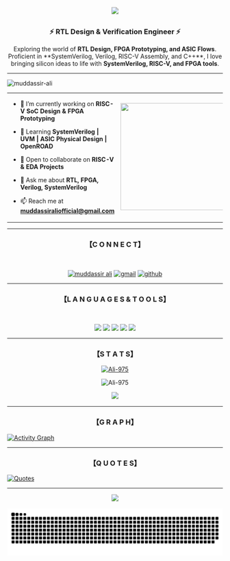 <h1 align="center">
  <img src="https://capsule-render.vercel.app/api?type=waving&color=0:800080,100:0000ff&height=250&section=header&text=Muddassir%20Ali%20Siddiqui&fontSize=45&animation=fadeIn&fontColor=ffffff" />
</h1>


  <h3 align="center">⚡ RTL Design & Verification Engineer ⚡</h3>

<p align="center">Exploring the world of <b>RTL Design, FPGA Prototyping, and ASIC Flows</b>. Proficient in **SystemVerilog, Verilog, RISC-V Assembly, and C++**, I love bringing silicon ideas to life with <b>SystemVerilog, RISC-V, and FPGA tools</b>.</p>

---

<p align="left"> <img src="https://komarev.com/ghpvc/?username=muddassir-ali&label=Profile%20views&color=ff0000&style=flat" alt="muddassir-ali" /> </p> 

<table>
  <tr>
    <td align="left" width="60%">
      
- 🔭 I’m currently working on **RISC-V SoC Design & FPGA Prototyping**  
- 🌱 Learning **SystemVerilog | UVM | ASIC Physical Design | OpenROAD**  
- 👯 Open to collaborate on **RISC-V & EDA Projects**  
- 💬 Ask me about **RTL, FPGA, Verilog, SystemVerilog**  
- 📫 Reach me at **muddassiraliofficial@gmail.com**  

    </td>
    <td align="right" width="40%">
      <img src="https://media3.giphy.com/media/v1.Y2lkPTc5MGI3NjExZHRyNXU0eGtkMzkybG5uOXJtcnVocThya3VnNnVqNmpkbHphanBocSZlcD12MV9pbnRlcm5hbF9naWZfYnlfaWQmY3Q9Zw/BemKqR9RDK4V2/giphy.gif" 
           width="350" height="250">
    </td>
  </tr>
</table>
             

---

<h3 align="center">【﻿C O N N E C T】</h3>
<a href="https://github.com/muddassir-ali">
<img src="https://media.tenor.com/zhIZszouG8QAAAAi/line-divider.gif" width="100%" height="2px"  />
</a>

<p align="center">
<a href="https://linkedin.com/in/muddassiraliofficial" target="blank"><img align="center" src="https://raw.githubusercontent.com/rahuldkjain/github-profile-readme-generator/master/src/images/icons/Social/linked-in-alt.svg" alt="muddassir ali" height="30" width="40" /></a>
<a href="mailto:muddassiraliofficial@gmail.com" target="blank"><img align="center" src="https://skillicons.dev/icons?i=gmail" alt="gmail" height="30" width="40"/></a>
<a href="https://github.com/muddassir-ali" target="blank"><img align="center" src="https://skillicons.dev/icons?i=github" alt="github" height="30" width="40"/></a>
</p>

---

<h3 align="center">【﻿L A N G U A G E S  &  T O O L S】</h3>
<a href="https://github.com/muddassir-ali">
<img src="https://media.tenor.com/zhIZszouG8QAAAAi/line-divider.gif" width="100%" height="2px"/>
</a>

<p align="center">
<img src="https://skillicons.dev/icons?i=cpp,python,linux,git,vscode" />
<img src="https://img.shields.io/badge/Verilog-ff0000.svg?style=for-the-badge&logoColor=white" />
<img src="https://img.shields.io/badge/SystemVerilog-black?style=for-the-badge&logo=verilog&logoColor=white" />
<img src="https://img.shields.io/badge/Xilinx-FPGA-ff0000?style=for-the-badge&logo=xilinx&logoColor=white" />
<img src="https://img.shields.io/badge/OpenROAD-EDA-990000?style=for-the-badge" />
</p>

---

<h3 align="center">【﻿S T A T S】</h3>

<p align="center">
<a href="https://github.com/Ali-975">
<img src="https://github-readme-stats.vercel.app/api?username=Ali-975&show_icons=true&theme=blue_navy&hide_border=true&title_color=ffffff&text_color=ffffff&bg_color=001f3f" alt="Ali-975" />
</a>
</p>

<p align="center">
<img src="https://github-readme-streak-stats.herokuapp.com/?user=Ali-975&theme=blue_navy&hide_border=true&ring=ffffff&fire=ffffff&currStreakLabel=ffffff&background=001f3f" alt="Ali-975" />
</p>

<p align="center">
<img src="https://github-readme-stats.vercel.app/api/top-langs/?username=Ali-975&layout=compact&theme=blue_navy&hide_border=true&title_color=ffffff&text_color=ffffff&bg_color=001f3f" />
</p>

---

<h3 align="center">【﻿G R A P H】</h3>

[![Activity Graph](https://github-readme-activity-graph.vercel.app/graph?username=Ali-975&theme=github-dark&bg_color=001f3f&color=ffffff&line=ffffff&point=ffffff&hide_border=true)](https://github.com/Ali-975)

---

<h3 align="center">【﻿Q U O T E S】</h3>

[![Quotes](https://quotes-github-readme.vercel.app/api?type=horizontal&theme=dark&quoteColor=ffffff&bgColor=001f3f)](https://github.com/Ali-975)

---

<p align="center">
<img src="https://i.imgur.com/x1KbuCq.gif" width="500">
</p>

<picture>
  <source media="(prefers-color-scheme: dark)" srcset="https://raw.githubusercontent.com/platane/snk/output/github-contribution-grid-snake-dark.svg"/>
  <img alt="github contribution grid snake animation" src="https://raw.githubusercontent.com/platane/snk/output/github-contribution-grid-snake.svg"/>
</picture>

